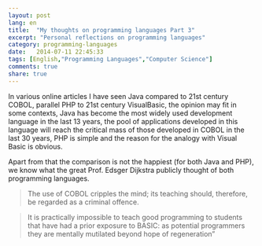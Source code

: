 ```yaml
---
layout: post
lang: en
title:  "My thoughts on programming languages Part 3"
excerpt: "Personal reflections on programming languages"
category: programming-languages
date:   2014-07-11 22:45:33
tags: [English,"Programming Languages","Computer Science"]
comments: true
share: true
---
```


In various online articles I have seen Java compared to 21st century COBOL, parallel PHP to 21st century VisualBasic, the opinion may fit in some contexts, Java has become the most widely used development language in the last 13 years, the pool of applications developed in this language will reach the critical mass of those developed in COBOL in the last 30 years, PHP is simple and the reason for the analogy with Visual Basic is obvious.

Apart from that the comparison is not the happiest (for both Java and PHP), we know what the great Prof. Edsger Dijkstra publicly thought of both programming languages.

>The use of COBOL cripples the mind; its teaching should, therefore, be regarded as a criminal offence. 

>It is practically impossible to teach good programming to students that have had a prior exposure to BASIC: as potential programmers they are mentally mutilated beyond hope of regeneration”



